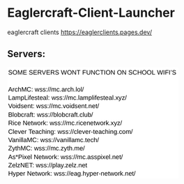 # Eaglercraft-Client-Launcher
eaglercraft clients
https://eaglerclients.pages.dev/
## Servers:
![Servers](/servers.png)

